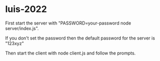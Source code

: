 # luis-2022

First start the server with "PASSWORD=your-password node server/index.js".

If you don't set the password then the default password for the server is "123xyz"

Then start the client with node client.js and follow the prompts.
